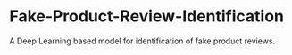 # Fake-Product-Review-Identification
A Deep Learning based model for identification of fake product reviews.
